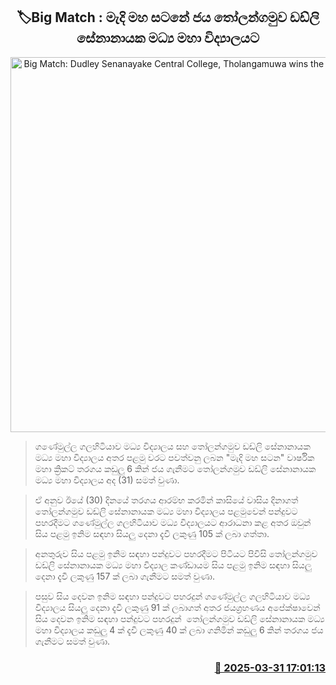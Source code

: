 <p align='center'><b><h2 align='center' title='Big Match: Dudley Senanayake Central College, Tholangamuwa wins the Central Battle'>🏷Big Match : මැදි මහ සටනේ ජය තෝලන්ගමුව ඩඩ්ලි සේනානායක මධ්‍ය මහා විද්‍යාලයට</h2></b></p>
<p align='center'><img src='https://helakuru.sgp1.cdn.digitaloceanspaces.com/esana/images/lib/battle-of-centra.jpg' width='600' alt='Big Match: Dudley Senanayake Central College, Tholangamuwa wins the Central Battle'></p>

> ගණේමුල්ල ගලහිටියාව මධ්‍ය විද්‍යාලය සහ තෝලන්ගමුව ඩඩ්ලි සේනානායක මධ්‍ය මහා විද්‍යාලය අතර පළමු වර‍ට පවත්වනු ලබන "මැදි මහ සටන" වාර්ෂික මහා ක්‍රිකට් තරගය කඩුලු 6 කින් ජය ගැනීමට තෝලන්ගමුව ඩඩ්ලි සේනානායක මධ්‍ය මහා විද්‍යාලය අද (31) සමත් වුණා.

> ඒ අනුව ඊයේ (30) දින​යේ තරගය ආරම්භ කරමින් කාසියේ වාසිය දිනාගත් තෝලන්ගමුව ඩඩ්ලි සේනානායක මධ්‍ය මහා විද්‍යාලය පළමුවෙන් පන්දුවට පහරදීමට ගණේමුල්ල ගලහිටියාව මධ්‍ය විද්‍යාලයට ආරාධනා කළ අතර ඔවුන් සිය පළමු ඉනිම සඳහා සියලු දෙනා දැවී ලකුණු 105 ක් ලබා ගත්තා.

> අනතුරුව සිය පළමු ඉනිම සඳහා පන්දුවට පහරදීමට පිටියට පිවිසි තෝලන්ගමුව ඩඩ්ලි සේනානායක මධ්‍ය මහා විද්‍යාල කණ්ඩායම සිය පළමු ඉනිම සඳහා සියලු දෙනා දැවී ලකුණු 157 ක් ලබා ගැනීමට සමත් වුණා.

> පසුව සිය දෙවන ඉනිම සඳහා පන්දුවට පහරදුන් ගණේමුල්ල ගලහිටියාව මධ්‍ය විද්‍යාලය සියලු දෙනා දැවී ලකුණු 91 ක් ලබාගත් අතර ‍ජයග්‍රහණය අපේක්ෂාවෙන් සිය දෙවන ඉනිම සඳහා පන්දුවට පහරදුන්  තෝලන්ගමුව ඩඩ්ලි සේනානායක මධ්‍ය මහා විද්‍යාලය කඩුලු 4 ක් දැවී ලකුණු 40 ක් ලබා ගනිමින් කඩුලු 6 කින් තරගය ජය ගැනීමට සමත් වුණා.



<h3 align='right'><a href='https://www.helakuru.lk/esana/p/108826/'>📅 2025-03-31 17:01:13</a></h3>
